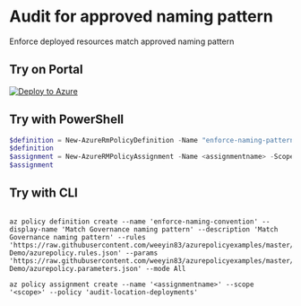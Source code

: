 # Audit for approved naming pattern

Enforce deployed resources match approved naming pattern


## Try on Portal

[![Deploy to Azure](http://azuredeploy.net/deploybutton.png)](https://portal.azure.com/?feature.customportal=false&microsoft_azure_policy=true&microsoft_azure_policy_policyinsights=true&feature.microsoft_azure_security_policy=true&microsoft_azure_marketplace_policy=true#blade/Microsoft_Azure_Policy/CreatePolicyDefinitionBlade/uri/https%3A%2F%2Fraw.githubusercontent.com%2Fweeyin83%2Fazurepolicyexamples%2Fmaster%2FAudit-Policies%2FNaming%2FGovernance-Demo%2Fazurepolicy.json)


## Try with PowerShell

````powershell
$definition = New-AzureRmPolicyDefinition -Name "enforce-naming-pattern" -DisplayName "Match Governance naming pattern" -description "Match Governance naming pattern" -Policy 'https://raw.githubusercontent.com/weeyin83/azurepolicyexamples/master/Naming/Governance-Demo/azurepolicy.rules.json' -Parameter 'https://raw.githubusercontent.com/weeyin83/azurepolicyexamples/master/Naming/Governance-Demo/azurepolicy.parameters.json' -Mode All
$definition
$assignment = New-AzureRMPolicyAssignment -Name <assignmentname> -Scope <scope>  -PolicyDefinition $definition
$assignment 
````


## Try with CLI

````cli

az policy definition create --name 'enforce-naming-convention' --display-name 'Match Governance naming pattern' --description 'Match Governance naming pattern' --rules 'https://raw.githubusercontent.com/weeyin83/azurepolicyexamples/master/Naming/Governance-Demo/azurepolicy.rules.json' --params 'https://raw.githubusercontent.com/weeyin83/azurepolicyexamples/master/Naming/Governance-Demo/azurepolicy.parameters.json' --mode All

az policy assignment create --name '<assignmentname>' --scope '<scope>' --policy 'audit-location-deployments'

````
